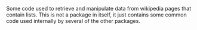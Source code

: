 Some code used to retrieve and manipulate data from wikipedia pages that contain lists. This is not a package in itself, it just contains some common code used internally by several of the other packages.
